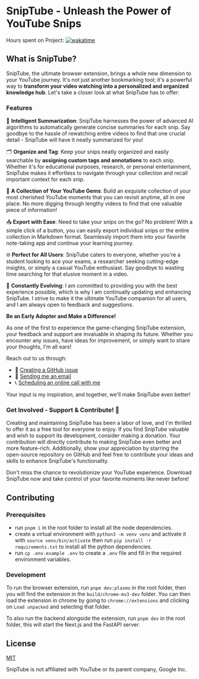 # SnipTube - Unleash the Power of YouTube Snips

Hours spent on Project:
<a href="https://wakatime.com/badge/user/33addb7e-f5e6-470b-a55b-0a8babc62ebb/project/7432176a-d08e-48bd-96fb-6cba5c9f4fa2"><img src="https://wakatime.com/badge/user/33addb7e-f5e6-470b-a55b-0a8babc62ebb/project/7432176a-d08e-48bd-96fb-6cba5c9f4fa2.svg" alt="wakatime"></a>

## What is SnipTube?

SnipTube, the ultimate browser extension, brings a whole new dimension to your YouTube journey. It's not just another bookmarking tool; it's a powerful way to **transform your video watching into a personalized and organized knowledge hub**. Let's take a closer look at what SnipTube has to offer:

### Features

🎯 **Intelligent Summarization**:
SnipTube harnesses the power of advanced AI algorithms to automatically generate concise summaries for each snip. Say goodbye to the hassle of rewatching entire videos to find that one crucial detail - SnipTube will have it neatly summarized for you!

🗂️ **Organize and Tag**:
Keep your snips neatly organized and easily searchable by **assigning custom tags and annotations** to each snip. Whether it's for educational purposes, research, or personal entertainment, SnipTube makes it effortless to navigate through your collection and recall important context for each snip.

💎 **A Collection of Your YouTube Gems**:
Build an exquisite collection of your most cherished YouTube moments that you can revisit anytime, all in one place. No more digging through lengthy videos to find that one valuable piece of information!

📤 **Export with Ease**:
Need to take your snips on the go? No problem! With a simple click of a button, you can easily export individual snips or the entire collection in Markdown format. Seamlessly import them into your favorite note-taking app and continue your learning journey.

🌐 **Perfect for All Users**:
SnipTube caters to everyone, whether you're a student looking to ace your exams, a researcher seeking cutting-edge insights, or simply a casual YouTube enthusiast. Say goodbye to wasting time searching for that elusive moment in a video.

🚀 **Constantly Evolving**:
I am committed to providing you with the best experience possible, which is why I am continually updating and enhancing SnipTube. I strive to make it the ultimate YouTube companion for all users, and I am always open to feedback and suggestions.

**Be an Early Adopter and Make a Difference!**

As one of the first to experience the game-changing SnipTube extension, your feedback and support are invaluable in shaping its future. Whether you encounter any issues, have ideas for improvement, or simply want to share your thoughts, I'm all ears!

Reach out to us through:

- 🐞 [Creating a GitHub issue](https://github.com/psycho-baller/snipTube/issues/new/choose)
- 📧 [Sending me an email](https://mail.google.com/mail/u/0/?fs=1&to=rami.rami@ucalgary.ca&su=SnipTube%20-%20&body=Hey%20Rami,%20....&tf=cm)
- 📞 [Scheduling an online call with me](https://cal.com/rami-maalouf/any)

Your input is my inspiration, and together, we'll make SnipTube even better!

### Get Involved - Support & Contribute! 💙

Creating and maintaining SnipTube has been a labor of love, and I'm thrilled to offer it as a free tool for everyone to enjoy. If you find SnipTube valuable and wish to support its development, consider making a donation. Your contribution will directly contribute to making SnipTube even better and more feature-rich. Additionally, show your appreciation by starring the open-source repository on GitHub and feel free to contribute your ideas and skills to enhance SnipTube's functionality.

Don't miss the chance to revolutionize your YouTube experience. Download SnipTube now and take control of your favorite moments like never before!

## Contributing

### Prerequisites

- run `pnpm i` in the root folder to install all the node dependencies.
- create a virtual environment with `python3 -m venv venv` and activate it with `source venv/bin/activate` then run `pip install -r requirements.txt` to install all the python dependencies.
- run `cp .env.example .env` to create a `.env` file and fill in the required environment variables.

### Development

To run the browser extension, run `pnpm dev:plasmo` in the root folder, then you will find the extension in the `build/chrome-mv3-dev` folder. You can then load the extension in chrome by going to `chrome://extensions` and clicking on `Load unpacked` and selecting that folder.

To also run the backend alongside the extension, run `pnpm dev` in the root folder, this will start the Next.js and the FastAPI server.

## License

[MIT](https://choosealicense.com/licenses/mit/)

SnipTube is not affiliated with YouTube or its parent company, Google Inc.
